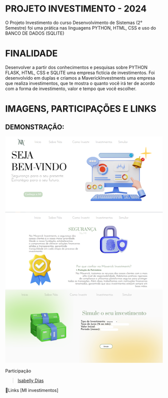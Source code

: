 # PROJETO INVESTIMENTO - 2024
O Projeto Investimento do curso Desenvolvimento de Sistemas (2° Semestre) foi uma prática nas linguagens PYTHON, HTML, CSS e uso do BANCO DE DADOS (SQLITE)

# FINALIDADE
Desenvolver a partir dos conhecimentos e pesquisas sobre PYTHON FLASK, HTML, CSS e SQLITE uma empresa fictícia de investimentos.
Foi desenvolvido em duplas e criamos a MaverickInvestments uma empresa que realiza investimentos, que te mostra o quanto você irá ter de acordo com a forma de investimento, valor e tempo que você escolher.

# IMAGENS, PARTICIPAÇÕES E LINKS

## DEMONSTRAÇÃO:
![print sejabemvindo](/static/assets/telaa.png)
![print seguranca](/static/assets/seguranca.png)
![print simular](/static/assets/simular.png)



Participação
> [Isabelly Dias](https://investimento-2.onrender.com)  

🔗Links
[MI investimentos]
